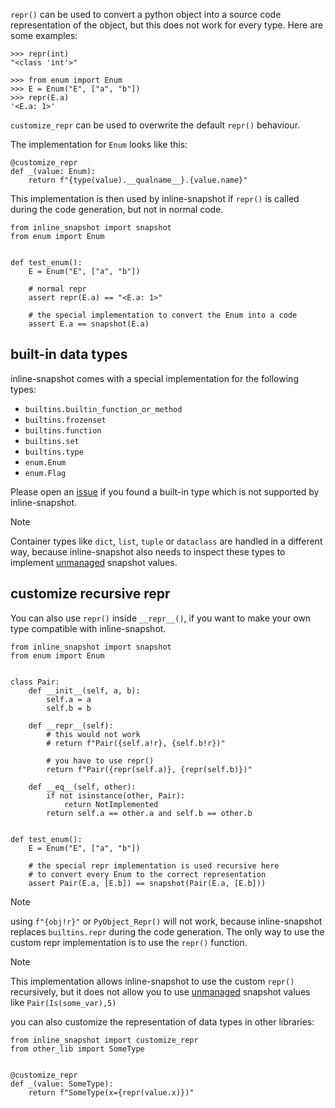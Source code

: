 `repr()` can be used to convert a python object into a source code representation of the object, but this does not work for every type. Here are some examples:

```
>>> repr(int)
"<class 'int'>"

>>> from enum import Enum
>>> E = Enum("E", ["a", "b"])
>>> repr(E.a)
'<E.a: 1>'

```

`customize_repr` can be used to overwrite the default `repr()` behaviour.

The implementation for `Enum` looks like this:

```
@customize_repr
def _(value: Enum):
    return f"{type(value).__qualname__}.{value.name}"

```

This implementation is then used by inline-snapshot if `repr()` is called during the code generation, but not in normal code.

```
from inline_snapshot import snapshot
from enum import Enum


def test_enum():
    E = Enum("E", ["a", "b"])

    # normal repr
    assert repr(E.a) == "<E.a: 1>"

    # the special implementation to convert the Enum into a code
    assert E.a == snapshot(E.a)

```

## built-in data types

inline-snapshot comes with a special implementation for the following types:

- `builtins.builtin_function_or_method`
- `builtins.frozenset`
- `builtins.function`
- `builtins.set`
- `builtins.type`
- `enum.Enum`
- `enum.Flag`

Please open an [issue](https://github.com/15r10nk/inline-snapshot/issues) if you found a built-in type which is not supported by inline-snapshot.

Note

Container types like `dict`, `list`, `tuple` or `dataclass` are handled in a different way, because inline-snapshot also needs to inspect these types to implement [unmanaged](../eq_snapshot/#unmanaged-snapshot-values) snapshot values.

## customize recursive repr

You can also use `repr()` inside `__repr__()`, if you want to make your own type compatible with inline-snapshot.

```
from inline_snapshot import snapshot
from enum import Enum


class Pair:
    def __init__(self, a, b):
        self.a = a
        self.b = b

    def __repr__(self):
        # this would not work
        # return f"Pair({self.a!r}, {self.b!r})"

        # you have to use repr()
        return f"Pair({repr(self.a)}, {repr(self.b)})"

    def __eq__(self, other):
        if not isinstance(other, Pair):
            return NotImplemented
        return self.a == other.a and self.b == other.b


def test_enum():
    E = Enum("E", ["a", "b"])

    # the special repr implementation is used recursive here
    # to convert every Enum to the correct representation
    assert Pair(E.a, [E.b]) == snapshot(Pair(E.a, [E.b]))

```

Note

using `f"{obj!r}"` or `PyObject_Repr()` will not work, because inline-snapshot replaces `builtins.repr` during the code generation. The only way to use the custom repr implementation is to use the `repr()` function.

Note

This implementation allows inline-snapshot to use the custom `repr()` recursively, but it does not allow you to use [unmanaged](../eq_snapshot/#unmanaged-snapshot-values) snapshot values like `Pair(Is(some_var),5)`

you can also customize the representation of data types in other libraries:

```
from inline_snapshot import customize_repr
from other_lib import SomeType


@customize_repr
def _(value: SomeType):
    return f"SomeType(x={repr(value.x)})"

```
